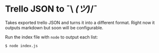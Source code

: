 Trello JSON to ¯\ _(ツ)_/¯
===
Takes exported trello JSON and turns it into a different format. Right now it outputs markdown but soon will be configurable.

Run the index file with `node` to output each list:

```bash
$ node index.js
```

